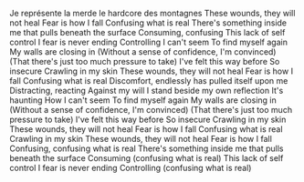 ﻿Je représente la merde le hardcore des montagnes
These wounds, they will not heal
Fear is how I fall
Confusing what is real
There's something inside me that pulls beneath the surface
Consuming, confusing
This lack of self control I fear is never ending
Controlling
I can't seem
To find myself again
My walls are closing in
(Without a sense of confidence, I'm convinced)
(That there's just too much pressure to take)
I've felt this way before
So insecure
Crawling in my skin
These wounds, they will not heal
Fear is how I fall
Confusing what is real
Discomfort, endlessly has pulled itself upon me
Distracting, reacting
Against my will I stand beside my own reflection
It's haunting
How I can't seem
To find myself again
My walls are closing in
(Without a sense of confidence, I'm convinced)
(That there's just too much pressure to take)
I've felt this way before
So insecure
Crawling in my skin
These wounds, they will not heal
Fear is how I fall
Confusing what is real
Crawling in my skin
These wounds, they will not heal
Fear is how I fall
Confusing, confusing what is real
There's something inside me that pulls beneath the surface
Consuming (confusing what is real)
This lack of self control I fear is never ending
Controlling (confusing what is real)
